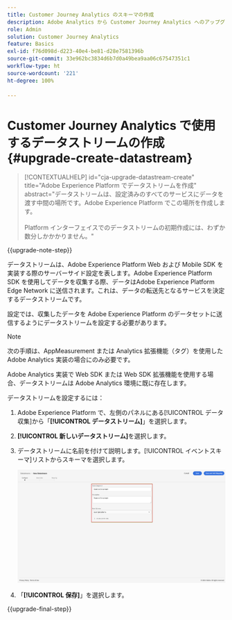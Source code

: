 ```yaml
---
title: Customer Journey Analytics のスキーマの作成
description: Adobe Analytics から Customer Journey Analytics へのアップグレード時に推奨されるパスについて説明します。
role: Admin
solution: Customer Journey Analytics
feature: Basics
exl-id: f76d098d-d223-40e4-be81-d28e7581396b
source-git-commit: 33e962bc3834d6b7d0a49bea9aa06c67547351c1
workflow-type: ht
source-wordcount: '221'
ht-degree: 100%

---
```


# Customer Journey Analytics で使用するデータストリームの作成 {#upgrade-create-datastream}

<!-- markdownlint-disable MD034 -->

>[!CONTEXTUALHELP]
>id="cja-upgrade-datastream-create"
>title="Adobe Experience Platform でデータストリームを作成"
>abstract="データストリームは、設定済みのすべてのサービスにデータを渡す中間の場所です。Adobe Experience Platform でこの場所を作成します。<br><br>Platform インターフェイスでのデータストリームの初期作成には、わずか数分しかかかりません。"

<!-- markdownlint-enable MD034 -->

{{upgrade-note-step}}

<!-- Should we single source this instead of duplicate it? The following steps were copied from: /help/data-ingestion/aepwebsdk.md-->

データストリームは、Adobe Experience Platform Web および Mobile SDK を実装する際のサーバーサイド設定を表します。Adobe Experience Platform SDK を使用してデータを収集する際、データはAdobe Experience Platform Edge Network に送信されます。これは、データの転送先となるサービスを決定するデータストリームです。

設定では、収集したデータを Adobe Experience Platform のデータセットに送信するようにデータストリームを設定する必要があります。

>[!NOTE]
>
>次の手順は、AppMeasurement または Analytics 拡張機能（タグ）を使用した Adobe Analytics 実装の場合にのみ必要です。
>
>Adobe Analytics 実装で Web SDK または Web SDK 拡張機能を使用する場合、データストリームは Adobe Analytics 環境に既に存在します。

データストリームを設定するには：

1. Adobe Experience Platform で、左側のパネルにある[!UICONTROL データ収集]から「**[!UICONTROL データストリーム]**」を選択します。

1. **[!UICONTROL 新しいデータストリーム]**&#x200B;を選択します。

1. データストリームに名前を付けて説明します。[!UICONTROL イベントスキーマ]リストからスキーマを選択します。

   ![新規データストリーム](assets/new-datastream.png)

1. 「**[!UICONTROL 保存]**」を選択します。

{{upgrade-final-step}}
